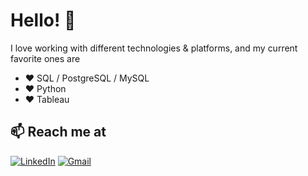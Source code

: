 # Hello! 👋

I love working with different technologies & platforms, and my current favorite ones are

- ❤️ SQL / PostgreSQL / MySQL
- ❤️ Python
- ❤️ Tableau

## 📫 Reach me at

[![LinkedIn](https://img.shields.io/badge/LinkedIn-Profile-blue?style=for-the-badge&logo=linkedin)](https://www.linkedin.com/in/dane-pearson/)
[![Gmail](https://img.shields.io/badge/Gmail-Email-red?style=for-the-badge&logo=gmail)](mailto:DaneAPearson@gmail.com)

<!--
**danepearson/danepearson** is a ✨ _special_ ✨ repository because its `README.md` (this file) appears on your GitHub profile.

Here are some ideas to get you started:

- 🔭 I’m currently working on ...
- 🌱 I’m currently learning ...
- 👯 I’m looking to collaborate on ...
- 🤔 I’m looking for help with ...
- 💬 Ask me about ...
- 📫 How to reach me: ...
- 😄 Pronouns: ...
- ⚡ Fun fact: ...
-->
